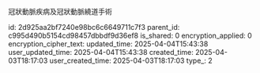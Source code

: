 冠狀動脈疾病及冠狀動脈繞道手術



id: 2d925aa2bf7240e98bc6c6649711c7f3
parent_id: c995d490b5154cd98457dbbdf9d36ef8
is_shared: 0
encryption_applied: 0
encryption_cipher_text: 
updated_time: 2025-04-04T15:43:38
user_updated_time: 2025-04-04T15:43:38
created_time: 2025-04-03T18:17:03
user_created_time: 2025-04-03T18:17:03
type_: 2